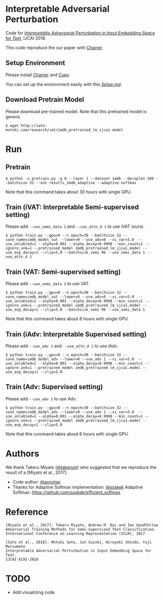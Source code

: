 # Interpretable Adversarial Perturbation
Code for [*Interpretable Adversarial Perturbation in Input Embedding Space for Text*](https://arxiv.org/abs/1805.02917), IJCAI 2018.

This code reproduce the our paper with [Chainer](https://github.com/chainer/chainer).


## Setup Environment
Please install [Chainer](https://github.com/chainer/chainer) and [Cupy](https://github.com/cupy/cupy).

You can set up the environment easily with this [*Setup.md*](https://github.com/aonotas/interpretable-adv/blob/master/Setup.md).

## Download Pretrain Model
Please download pre-trained model. Note that this pretrained model is genera
```
$ wget http://sato-motoki.com/research/vat/imdb_pretrained_lm_ijcai.model
```


# Run
## Pretrain
```
$ python -u pretrain.py -g 0 --layer 1 --dataset imdb --bproplen 100 --batchsize 32 --out results_imdb_adaptive --adaptive-softmax
```
Note that this command takes about 30 hours with single GPU.

## Train (iVAT: Interpretable Semi-supervised setting)
Please add `--use_semi_data 1` and `--use_attn_d 1` to use iVAT (ours).
```
$ python train.py --gpu=0 --n_epoch=30 --batchsize 32 --save_name=imdb_model_vat --lower=0 --use_adv=0 --xi_var=5.0  --use_unlabled=1 --alpha=0.001 --alpha_decay=0.9998 --min_count=1 --ignore_unk=1 --pretrained_model imdb_pretrained_lm_ijcai.model --use_exp_decay=1 --clip=5.0 --batchsize_semi 96 --use_semi_data 1 --use_attn_d 1
```

## Train (VAT: Semi-supervised setting)
Please add `--use_semi_data 1` to use VAT.
```
$ python train.py --gpu=0 --n_epoch=30 --batchsize 32 --save_name=imdb_model_vat --lower=0 --use_adv=0 --xi_var=5.0  --use_unlabled=1 --alpha=0.001 --alpha_decay=0.9998 --min_count=1 --ignore_unk=1 --pretrained_model imdb_pretrained_lm_ijcai.model --use_exp_decay=1 --clip=5.0 --batchsize_semi 96 --use_semi_data 1
```
Note that this command takes about 8 hours with single GPU.

## Train (iAdv: Interpretable Supervised setting)
Please add `--use_adv 1` and `--use_attn_d 1` to use iAdv.
```
$ python train.py --gpu=0 --n_epoch=30 --batchsize 32 --save_name=imdb_model_adv --lower=0 --use_adv 1 --xi_var=5.0  --use_unlabled=1 --alpha=0.001 --alpha_decay=0.9998 --min_count=1 --ignore_unk=1 --pretrained_model imdb_pretrained_lm_ijcai.model --use_exp_decay=1 --clip=5.0
```

## Train (Adv: Supervised setting)
Please add `--use_adv 1` to use Adv.
```
$ python train.py --gpu=0 --n_epoch=30 --batchsize 32 --save_name=imdb_model_adv --lower=0 --use_adv 1 --xi_var=5.0  --use_unlabled=1 --alpha=0.001 --alpha_decay=0.9998 --min_count=1 --ignore_unk=1 --pretrained_model imdb_pretrained_lm_ijcai.model --use_exp_decay=1 --clip=5.0
```
Note that this command takes about 6 hours with single GPU.

# Authors
We thank Takeru Miyato ([@takerum](https://github.com/takerum)) who suggested that we reproduce the result of a [Miyato et al., 2017].
- Code author: [@aonotas](https://github.com/aonotas/)
- Thanks for Adaptive Softmax implementation: [@soskek](https://github.com/soskek/)
Adaptive Softmax: https://github.com/soskek/efficient_softmax
# Reference
```
[Miyato et al., 2017]: Takeru Miyato, Andrew M. Dai and Ian Goodfellow
Adversarial Training Methods for Semi-Supervised Text Classification.
International Conference on Learning Representation (ICLR), 2017

[Sato et al., 2018]: Motoki Sato, Jun Suzuki, Hiroyuki Shindo, Yuji Matsumoto
Interpretable Adversarial Perturbation in Input Embedding Space for Text.
IJCAI-ECAI-2018
```
# TODO
- Add visualizing code
